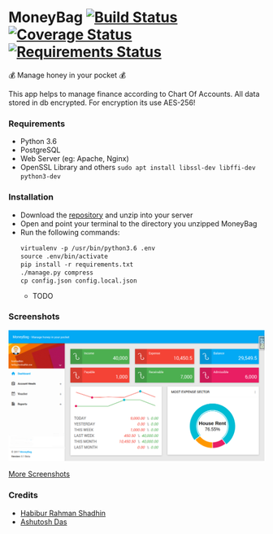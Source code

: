 # MoneyBag [![Build Status](https://travis-ci.org/pyprism/MoneyBag.svg?branch=master)](https://travis-ci.org/pyprism/MoneyBag) [![Coverage Status](https://coveralls.io/repos/github/pyprism/MoneyBag/badge.svg?branch=master)](https://coveralls.io/github/pyprism/MoneyBag?branch=master) [![Requirements Status](https://requires.io/github/pyprism/MoneyBag/requirements.svg?branch=master)](https://requires.io/github/pyprism/MoneyBag/requirements/?branch=master)
:moneybag: Manage honey in your  pocket :moneybag:

This app helps to manage finance according to Chart Of Accounts. All data stored in db encrypted. For encryption its use AES-256!

### Requirements
- Python 3.6
- PostgreSQL
- Web Server (eg: Apache, Nginx)
- OpenSSL Library and others ```sudo apt install libssl-dev libffi-dev python3-dev```

### Installation
- Download the [repository](https://github.com/pyprism/MoneyBag/releases/latest) and unzip into your server
- Open and point your terminal to the directory you unzipped MoneyBag
- Run the following commands:
  ```
  virtualenv -p /usr/bin/python3.6 .env
  source .env/bin/activate
  pip install -r requirements.txt
  ./manage.py compress
  cp config.json config.local.json
  
  ```
  - TODO

### Screenshots
<img src="screenshots/dashboard.png">

<a href="https://github.com/pyprism/MoneyBag/tree/master/screenshots">More Screenshots</a>

### Credits
- [Habibur Rahman Shadhin](https://github.com/hrshadhin)
- [Ashutosh Das](https://github.com/pyprism)

